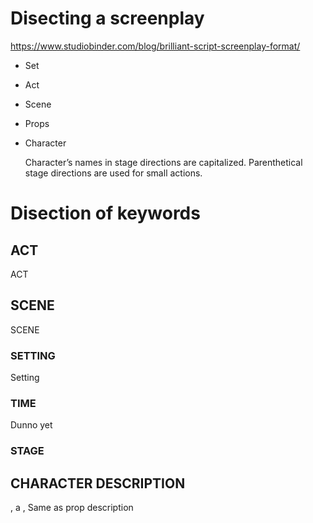 # Disecting a screenplay
https://www.studiobinder.com/blog/brilliant-script-screenplay-format/

- Set
- Act
- Scene
- Props
- Character

    Character’s names in stage directions are capitalized.
    Parenthetical stage directions are used for small actions.


# Disection of keywords

## ACT
ACT <name>

## SCENE

SCENE <name>

### SETTING
Setting <description>

### TIME
Dunno yet

### STAGE


## CHARACTER DESCRIPTION
<entity name>, a <type>, <properties>
Same as prop description

## <entity name>
<entity name> <action> <parameters>